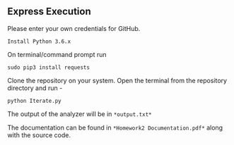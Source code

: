 ## Express Execution

Please enter your own credentials for GitHub.

`Install Python 3.6.x`

On terminal/command prompt run
```
sudo pip3 install requests
```

Clone the repository on your system. Open the terminal from the repository directory and run -
```
python Iterate.py
```

The output of the analyzer will be in `*output.txt*`

The documentation can be found in `*Homework2 Documentation.pdf*` along with the source code.

